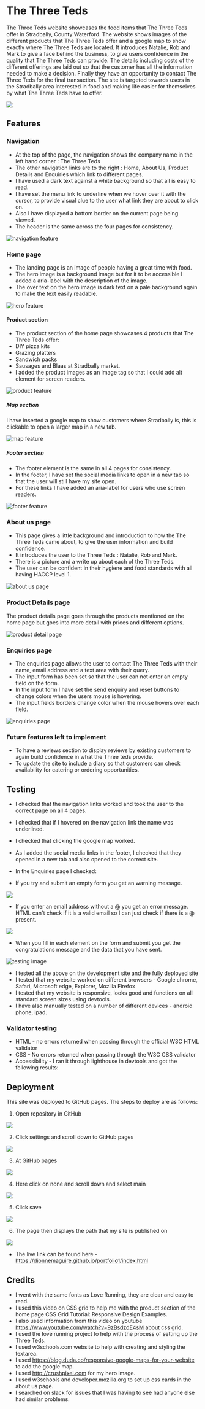 # The Three Teds

The Three Teds website showcases the food items that The Three Teds offer in Stradbally, County Waterford.  The website shows images of the different products that The Three Teds offer and a google map to show exactly where The Three Teds are located.  It introduces Natalie, Rob and Mark to give a face behind the business, to give users confidence in the quality that The Three Teds can provide. The details including costs of the different offerings are laid out so that the customer has all the information needed to make a decision. Finally they have an opportunity to contact The Three Teds for the final transaction. The site is targeted towards users in the Stradbally area interested in food and making life easier for themselves by what The Three Teds have to offer.

![](documents/images/amiresponsive.png)

## Features

### Navigation
- At the top of the page, the navigation shows the company name in the left hand corner : The Three Teds
- The other navigation links are to the right : Home, About Us, Product Details and Enquiries which link to different pages. 
- I have used a dark text against a white background so that all is easy to read.
- I have set the menu link to underline when we hover over it with the cursor, to provide visual clue to the user what link they are about to click on. 
- Also I have displayed a bottom border on the current page being viewed.
- The header is the same across the four pages for consistency.

![navigation feature](documents/images/nav-features.png)

### Home page
- The landing page is an image of people having a great time with food.
- The hero image is a background image but for it to be accessible I added a aria-label with the description of the image.
- The over text on the hero image is dark text on a pale background again to make the text easily readable.

![hero feature](documents/images/hero-feature.png)

#### Product section
- The product section of the home page showcases 4 products that The Three Teds offer: 
- DIY pizza kits 
- Grazing platters 
- Sandwich packs
- Sausages and Blaas at Stradbally market.
- I added the product images as an image tag so that I could add alt element for screen readers.

![product feature](documents/images/product-feature.png)

##### Map section
I have inserted a google map to show customers where Stradbally is, this is clickable to open a larger map in a new tab.

![map feature](documents/images/map-feature.png)

##### Footer section
- The footer element is the same in all 4 pages for consistency.
- In the footer, I have set the social media links to open in a new tab so that the user will still have my site open.
- For these links I have added an aria-label for users who use screen readers.

![footer feature](documents/images/footer-feature.png)

### About us page
- This page gives a little background and introduction to how the The Three Teds came about, to give the user information and build confidence.
- It introduces the user to the Three Teds : Natalie, Rob and Mark.  
- There is a picture and a write up about each of the Three Teds.  
- The user can be confident in their hygiene and food standards with all having HACCP level 1.

![about us page](documents/images/about-us-feature.png)

### Product Details page
The product details page goes through the products mentioned on the home page but goes into more detail with prices and different options.  

![product detail page](documents/images/product-detail-feature.png)

### Enquiries page
- The enquiries page allows the user to contact The Three Teds with their name, email address and a text area with their query.
- The input form has been set so that the user can not enter an empty field on the form.
- In the input form I have set the send enquiry and reset buttons to change colors when the users mouse is hovering. 
- The input fields borders change color when the mouse hovers over each field.

![enquiries page](documents/images/enquiries-feature.png)

### Future features left to implement
- To have a reviews section to display reviews by existing customers to again build confidence in what the Three teds provide.   
- To update the site to include a diary so that customers can check availability for catering or ordering opportunities.

## Testing
- I checked that the navigation links worked and took the user to the correct page on all 4 pages.
- I checked that if I hovered on the navigation link the name was underlined.
- I checked that clicking the google map worked.
- As I added the social media links in the footer, I checked that they opened in a new tab and also opened to the correct site.

- In the Enquiries page I checked:
- If you try and submit an empty form you get an warning message.

![](documents/images/test-empty-form.png)

- If you enter an email address without a @ you get an error message.  HTML can't check if it is a valid email so I can just check if there is a @ present.

![](documents/images/test-incorrect-email.png)

- When you fill in each element on the form and submit you get the congratulations message and the data that you have sent.

![testing image](documents/images/Test1.png)
- I tested all the above on the development site and the fully deployed site
- I tested that my website worked on different browsers - Google chrome, Safari, Microsoft edge, Explorer, Mozilla Firefox
- I tested that my website is responsive, looks good and functions on all standard screen sizes using devtools.
- I have also manually tested on a number of different devices - android phone, ipad.


### Validator testing

- HTML - no errors returned when passing through the official W3C HTML validator
- CSS - No errors returned when passing through the W3C CSS validator
- Accessibility - I ran it through lighthouse in devtools and got the following results:


## Deployment
This site was deployed to GitHub pages. The steps to deploy are as follows:

1. Open repository in GitHub

![](documents/images/deployment1.png)

2. Click settings and scroll down to GitHub pages

![](documents/images/deployment2.png)

3. At GitHub pages

![](documents/images/deployment3.png)

4. Here click on none and scroll down and select main

![](documents/images/deployment4.png)

5. Click save

![](documents/images/deployment5.png)

6. The page then displays the path that my site is published on

![](documents/images/deployment6.png)

- The live link can be found here - https://dionnemaguire.github.io/portfolio1/index.html

## Credits
- I went with the same fonts as Love Running, they are clear and easy to read.
- I used this video on CSS grid to help me with the product section of the home page CSS Grid Tutorial: Responsive Design Examples.
- I also used information from this video on youtube https://www.youtube.com/watch?v=9zBsdzdE4sM about css grid.
- I used the love running project to help with the process of setting up the Three Teds.
- I used w3schools.com website to help with creating and styling the textarea.
- I used https://blog.duda.co/responsive-google-maps-for-your-website to add the google map.
- I used http://crushpixel.com for my hero image.
- I used w3schools and developer.mozilla.org to set up css cards in the about us page.
- I searched on slack for issues that I was having to see had anyone else had similar problems.
